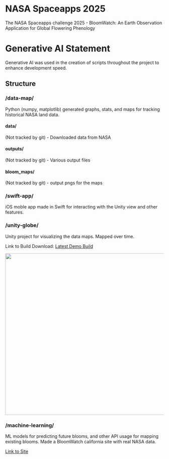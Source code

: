 # NASA Spaceapps 2025
The NASA Spaceapps challenge 2025 - BloomWatch: An Earth Observation Application for Global Flowering Phenology
# Generative AI Statement
Generative AI was used in the creation of scripts throughout the project to enhance development speed.
## Structure
### /data-map/
Python (numpy, matplotlib) generated graphs, stats, and maps for tracking historical NASA land data.
#### data/
(Not tracked by git) - Downloaded data from NASA
#### outputs/
(Not tracked by git) - Various output files
#### bloom_maps/
(Not tracked by git) - output pngs for the maps

### /swift-app/
iOS moble app made in Swift for interacting with the Unity view and other features.

### /unity-globe/
Unity project for visualizing the data maps. Mapped over time.

Link to Build Download:
[Latest Demo Build](https://github.com/d-guh/nasa-spaceapps-2025/releases/tag/latest)

<img src="Demo.gif" width="512">

### /machine-learning/
ML models for predicting future blooms, and other API usage for mapping existing blooms. Made a BloomWatch california site with real NASA data.

[Link to Site](https://d-guh.github.io/nasa-spaceapps-2025/bloom_viewer.html)
